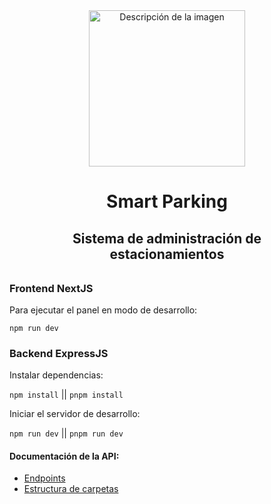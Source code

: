 
<div align="center">
  <img src="https://raw.githubusercontent.com/MrRevillod/SmartParking/main/Dise%C3%B1o/logo-transparency-white-bg.png" alt="Descripción de la imagen" width="250">
</div>

<div align="center" style="margin: 2rem;">
    <h1>Smart Parking</h1>
    <h2>Sistema de administración de estacionamientos</h2>
</div>


### Frontend NextJS

Para ejecutar el panel en modo de desarrollo:

``` npm run dev ```

### Backend ExpressJS

Instalar dependencias:

``` npm install ``` || ``` pnpm install ```

Iniciar el servidor de desarrollo:

``` npm run dev ``` || ``` pnpm run dev ```

#### Documentación de la API:

- [Endpoints](./Backend/docs/Endpoints.md)
- [Estructura de carpetas](./Backend/docs/Docs.md)
